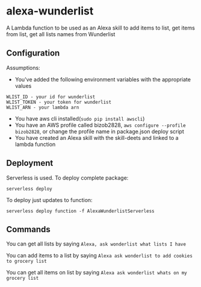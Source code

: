 # alexa-wunderlist

A Lambda function to be used as an Alexa skill to add items to list, get items from list, get all lists names from Wunderlist

## Configuration

Assumptions:
 * You've added the following environment variables with the appropriate values

```
WLIST_ID - your id for wunderlist
WLIST_TOKEN - your token for wunderlist
WLIST_ARN - your lambda arn
```

 * You have aws cli installed(`sudo pip install awscli`)
 * You have an AWS profile called bizob2828, `aws configure --profile bizob2828`, or change the profile name in package.json deploy script
 * You have created an Alexa skill with the skill-deets and linked to a lambda function

## Deployment
Serverless is used. To deploy complete package:

`serverless deploy`

To deploy just updates to function:

`serverless deploy function -f AlexaWunderlistServerless`

## Commands
You can get all lists by saying
`Alexa, ask wonderlist what lists I have`

You can add items to a list by saying
`Alexa ask wonderlist to add cookies to grocery list`

You can get all items on list by saying
`Alexa ask wonderlist whats on my grocery list`


